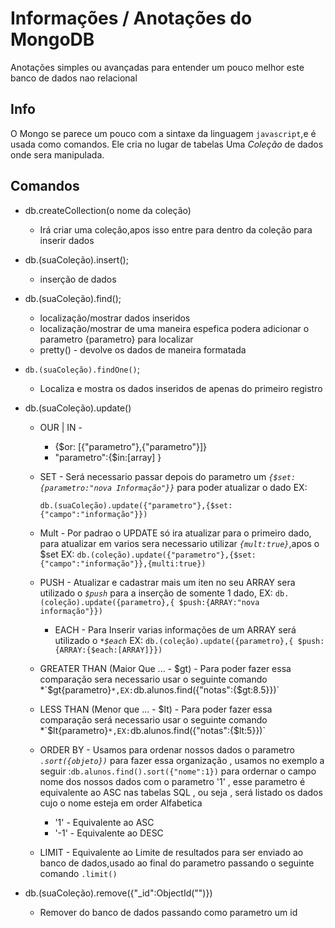 # Informações / Anotações do MongoDB
Anotações simples ou avançadas para entender um pouco melhor este banco de dados nao relacional
## Info
O Mongo se parece um pouco com a sintaxe da linguagem `javascript`,e é usada
como comandos.
Ele cria no lugar de tabelas Uma *Coleção* de dados onde sera manipulada.

## Comandos
* db.createCollection(o nome da coleção)
    * Irá criar uma coleção,apos isso entre para dentro da coleção para inserir dados

* db.(suaColeção).insert();
    * inserção de dados

* db.(suaColeção).find();
    * localização/mostrar dados inseridos
    * localização/mostrar de uma maneira espefica podera adicionar o parametro {parametro} para localizar
    *   pretty() - devolve os dados de maneira formatada

* `db.(suaColeção).findOne()`;
    * Localiza e mostra os dados inseridos de apenas do primeiro registro


   

* db.(suaColeção).update()

    * OUR | IN - 
        * {$or:  [{"parametro"},{"parametro"}]}
        * "parametro":{$in:[array] }

    * SET  - Será necessario passar depois do parametro um *`{$set:{parametro:"nova Informação"}}`* para poder atualizar o dado EX:
       
       `db.(suaColeção).update({"parametro"},{$set:{"campo":"informação"}})`
    
    * Mult - Por padrao o UPDATE só ira atualizar para o primeiro dado, para atualizar em varios sera necessario utilizar *`{mult:true}`*,apos o $set EX:
        `db.(coleção).update({"parametro"},{$set:{"campo":"informação"}},{multi:true})`

    * PUSH - Atualizar e cadastrar mais um iten no seu ARRAY sera utilizado o *`$push`* para a inserção de somente 1 dado, EX:
        `db.(coleção).update({parametro},{ $push:{ARRAY:"nova informação"}})` 
        * EACH  - Para Inserir varias informações de um ARRAY será utilizado o *`*$each`* EX:
        `db.(coleção).update({parametro},{ $push:{ARRAY:{$each:[ARRAY]}})` 
        
    * GREATER THAN (Maior Que ... - $gt) - Para poder fazer essa comparação sera necessario usar o seguinte comando *`$gt{parametro}`*,EX:`db.alunos.find({"notas":{$gt:8.5}})`
    * LESS THAN (Menor que ... - $lt)    - Para poder fazer essa comparação será necessario usar o seguinte comando *`$lt{parametro}`*,EX:`db.alunos.find({"notas":{$lt:5}})`

    * ORDER BY - Usamos para ordenar nossos dados o parametro *`.sort({objeto})`* para fazer essa organização , usamos no exemplo a seguir :`db.alunos.find().sort({"nome":1})` para ordernar o campo nome dos nossos dados com o parametro '1' , esse parametro é equivalente ao ASC nas tabelas SQL , ou seja , será listado os dados cujo o nome esteja em order Alfabetica
        - '1'  - Equivalente ao ASC
        - '-1' - Equivalente ao DESC 

    * LIMIT  - Equivalente ao Limite de resultados para ser enviado ao banco de dados,usado ao final do parametro passando o seguinte comando `.limit()`


* db.(suaColeção).remove({"_id":ObjectId("")})
    * Remover do banco de dados passando como parametro um id
